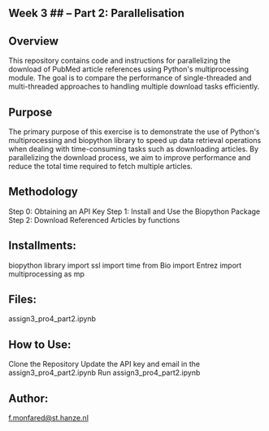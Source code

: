 ## Week 3 ## – Part 2: Parallelisation
## Overview
This repository contains code and instructions for parallelizing the download of PubMed article references using Python's multiprocessing module. The goal is to compare the performance of single-threaded and multi-threaded approaches to handling multiple download tasks efficiently.

## Purpose
The primary purpose of this exercise is to demonstrate the use of Python's multiprocessing and biopython library  to speed up data retrieval operations when dealing with time-consuming tasks such as downloading articles. By parallelizing the download process, we aim to improve performance and reduce the total time required to fetch multiple articles.

## Methodology
Step 0: Obtaining an API Key
Step 1: Install and Use the Biopython Package
Step 2: Download Referenced Articles by functions 

## Installments:
biopython library
import ssl
import time
from Bio import Entrez
import multiprocessing as mp

## Files:
assign3_pro4_part2.ipynb

## How to Use:
Clone the Repository
Update the API key and email in the assign3_pro4_part2.ipynb
Run assign3_pro4_part2.ipynb


## Author:
f.monfared@st.hanze.nl

